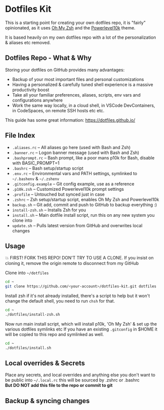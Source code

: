# Dotfiles Kit

This is a starting point for creating your own dotfiles repo, it is "fairly" opinionated, as it uses [Oh My Zsh](https://ohmyz.sh/) and the [Powerlevel10k](https://github.com/romkatv/powerlevel10k) theme.

It is based heavily on my own dotfiles repo with a lot of the personalization & aliases etc removed.

## Dotfiles Repo - What & Why

Storing your dotfiles on GitHub provides many advantages:

- Backup of your most important files and personal customizations
- Having a personalized & carefully tuned shell experience is a massive productivity boost
- Take all your familiar preferences, aliases, scripts, env vars and configurations anywhere
- Work the same way locally, in a cloud shell, in VSCode DevContainers, in CodeSpaces, on remote SSH hosts etc etc.

This guide has some great information: https://dotfiles.github.io/

## File Index

- `.aliases.rc` – All aliases go here (used with Bash and Zsh)
- `.banner.rc` – Logon banner message (used with Bash and Zsh)
- `.bashprompt.rc` – Bash prompt, like a poor mans p10k for Bash, disable with BASIC_PROMPT=1
- `.bashrc` – Bash setup/startup script
- `.env.rc` – Environmental vars and PATH settings, symlinked to `~/.bashenv` & `~/.zshenv`
- `.gitconfig.example` – Git config example, use as a reference
- `.p10k.zsh` – Customized Powerlevel10k prompt settings
- `.profile` – Untouched but synced just in case
- `.zshrc` – Zsh setup/startup script, enables Oh My Zsh and Powerlevel10k
- `backup.sh` – Git add, commit and push to GitHub to backup everything :)
- `install-zsh.sh` – Installs Zsh for you
- `install.sh` – Main dotfile install script, run this on any new system you clone into
- `update.sh` – Pulls latest version from GitHub and overwrites local changes

## Usage

💥 FIRST! FORK THIS REPO! DON'T TRY TO USE A CLONE. If you insist on cloning it, remove the origin remote to disconnect from my GitHub

Clone into `~/dotfiles`

```bash
cd ~
git clone https://github.com/<your-account>/dotfiles-kit.git dotfiles
```

Install zsh if it's not already installed, there's a script to help but it won't change the default shell, you need to run `chsh` for that.

```bash
cd ~
./dotfiles/install-zsh.sh
```

Now run main install script, which will install p10k, 'Oh My Zsh' & set up the various dotfiles symlinks etc
If you have an existing `.gitconfig` in $HOME it will be copied to this repo and symlinked as well.

```bash
cd ~
./dotfiles/install.sh
```

## Local overrides & Secrets

Place any secrets, and local overrides and anything else you don't want to be public into `~/.local.rc` this will be sourced by .zshrc or .bashrc  
**But DO NOT add this file to the repo or commit to git**

## Backup & syncing changes
